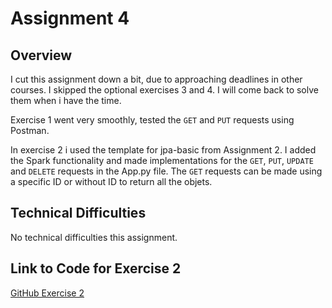 # Assignment 4

## Overview

I cut this assignment down a bit, due to approaching deadlines in other courses. I skipped the optional exercises 3 and 4. I will come back to solve them when i have the time.

Exercise 1 went very smoothly, tested the `GET` and `PUT` requests using Postman.  

In exercise 2 i used the template for jpa-basic from Assignment 2. I added the Spark functionality and made implementations for the `GET`, `PUT`, `UPDATE` and `DELETE` requests in the App.py file. The `GET` requests can be made using a specific ID or without ID to return all the objets.

## Technical Difficulties

No technical difficulties this assignment.

## Link to Code for Exercise 2
[GitHub Exercise 2](https://github.com/KristianHaga/DAT250-Software-Technology-Experiment-Assignment-1/tree/master/dat250-jpa-examples-rest)

